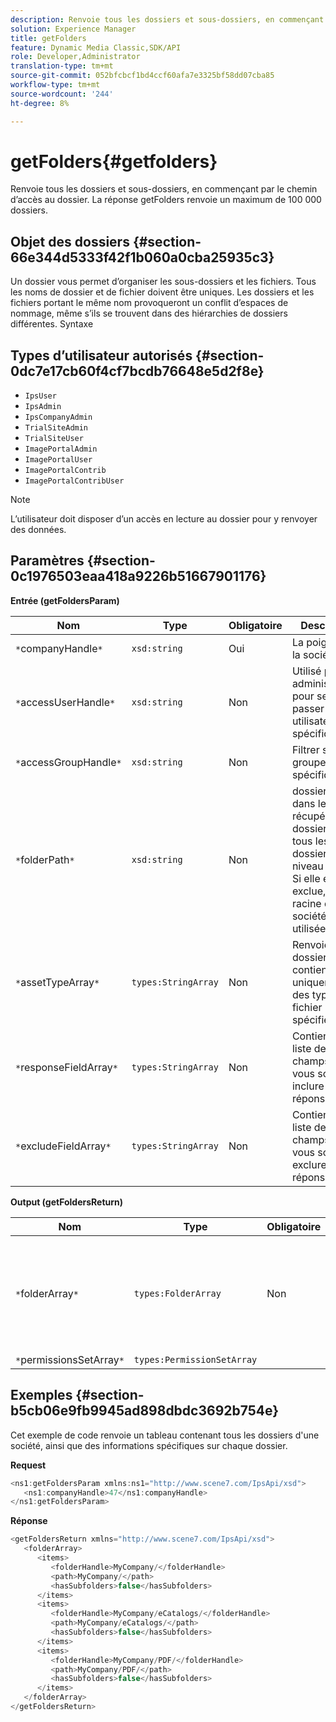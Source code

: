 ```yaml
---
description: Renvoie tous les dossiers et sous-dossiers, en commençant par le chemin d’accès au dossier. La réponse getFolders renvoie un maximum de 100 000 dossiers.
solution: Experience Manager
title: getFolders
feature: Dynamic Media Classic,SDK/API
role: Developer,Administrator
translation-type: tm+mt
source-git-commit: 052bfcbcf1bd4ccf60afa7e3325bf58dd07cba85
workflow-type: tm+mt
source-wordcount: '244'
ht-degree: 8%

---
```



# getFolders{#getfolders}

Renvoie tous les dossiers et sous-dossiers, en commençant par le chemin d’accès au dossier. La réponse getFolders renvoie un maximum de 100 000 dossiers.

## Objet des dossiers {#section-66e344d5333f42f1b060a0cba25935c3}

Un dossier vous permet d’organiser les sous-dossiers et les fichiers. Tous les noms de dossier et de fichier doivent être uniques. Les dossiers et les fichiers portant le même nom provoqueront un conflit d’espaces de nommage, même s’ils se trouvent dans des hiérarchies de dossiers différentes.
Syntaxe

## Types d’utilisateur autorisés {#section-0dc7e17cb60f4cf7bcdb76648e5d2f8e}

* `IpsUser`
* `IpsAdmin`
* `IpsCompanyAdmin`
* `TrialSiteAdmin`
* `TrialSiteUser`
* `ImagePortalAdmin`
* `ImagePortalUser`
* `ImagePortalContrib`
* `ImagePortalContribUser`

>[!NOTE]
>
>L’utilisateur doit disposer d’un accès en lecture au dossier pour y renvoyer des données.

## Paramètres {#section-0c1976503eaa418a9226b51667901176}

**Entrée (getFoldersParam)**

| Nom | Type | Obligatoire | Description |
|---|---|---|---|
| `*`companyHandle`*` | `xsd:string` | Oui | La poignée de la société. |
| `*`accessUserHandle`*` | `xsd:string` | Non | Utilisé par les administrateurs pour se faire passer pour un utilisateur spécifique. |
| `*`accessGroupHandle`*` | `xsd:string` | Non | Filtrer selon un groupe spécifique. |
| `*`folderPath`*` | `xsd:string` | Non | dossier racine dans lequel récupérer les dossiers et tous les sous-dossiers au niveau feuille. Si elle est exclue, la racine de la société est utilisée. |
| `*`assetTypeArray`*` | `types:StringArray` | Non | Renvoie les dossiers qui contiennent uniquement des types de fichier spécifiés. |
| `*`responseFieldArray`*` | `types:StringArray` | Non | Contient une liste de champs que vous souhaitez inclure dans la réponse. |
| `*`excludeFieldArray`*` | `types:StringArray` | Non | Contient une liste de champs que vous souhaitez exclure de la réponse. |

**Output (getFoldersReturn)**

| Nom | Type | Obligatoire | Description |
|---|---|---|---|
| `*`folderArray`*` | `types:FolderArray` | Non | Tableau de dossiers correspondant aux critères de filtrage. La réponse est limitée à 100 000 dossiers au maximum. |
| `*`permissionsSetArray`*` | `types:PermissionSetArray` |  |  |

## Exemples {#section-b5cb06e9fb9945ad898dbdc3692b754e}

Cet exemple de code renvoie un tableau contenant tous les dossiers d&#39;une société, ainsi que des informations spécifiques sur chaque dossier.

**Request**

```java
<ns1:getFoldersParam xmlns:ns1="http://www.scene7.com/IpsApi/xsd">
   <ns1:companyHandle>47</ns1:companyHandle>
</ns1:getFoldersParam>
```

**Réponse**

```java
<getFoldersReturn xmlns="http://www.scene7.com/IpsApi/xsd">
   <folderArray>
      <items>
         <folderHandle>MyCompany/</folderHandle>
         <path>MyCompany/</path>
         <hasSubfolders>false</hasSubfolders>
      </items>
      <items>
         <folderHandle>MyCompany/eCatalogs/</folderHandle>
         <path>MyCompany/eCatalogs/</path>
         <hasSubfolders>false</hasSubfolders>
      </items>
      <items>
         <folderHandle>MyCompany/PDF/</folderHandle>
         <path>MyCompany/PDF/</path>
         <hasSubfolders>false</hasSubfolders>
      </items>
   </folderArray>
</getFoldersReturn>
```

